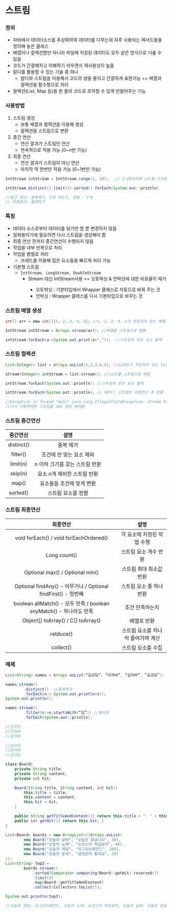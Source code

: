 # 스트림
### 정의
+ 자바에서 데이터소스를 추상화하여 데이터를 다루는데 자주 사용되는 메서드들을 정의해 놓은 클래스
+ 배열이나 컬렉션뿐만 아니라 파일에 저장된 데이터도 모두 같은 방식으로 다룰 수 있음
+ 코드가 간결해지고 이해하기 쉬우면서 재사용성이 높음
+ 람다를 활용할 수 있는 기술 중 하나
  + 람다와 스트림을 이용해서 코드의 양을 줄이고 간결하게 표현가능 == 배열과 컬렉션을 함수형으로 처리
+ 컬렉션(List, Map 등)을 한 줄의 코드로 조작할 수 있게 만들어주는 기능

### 사용방법
1. 스트림 생성
   + 보통 배열과 컬렉션을 이용해 생성
   + 컬렉션을 스트림으로 변환
2. 중간 연산
   + 연산 결과가 스트림인 연산
   + 연속적으로 적용 가능 (0~n번 가능)
3. 최종 연산
   + 연산 결과가 스트림이 아닌 연산
   + 마지막 딱 한번만 적용 가능 (0~1번만 가능)
```java
IntStream intStream = IntStream.range(1, 10);	// 1~10까지의 int형 스트림

intStream.distinct().limit(5).sorted().forEach(System.out::println)

//중간 연산: 중복제거, 5개 자르기, 정렬 - 3개
// 최종연산: 출력하기
```

### 특징
+ 데이터 소스로부터 데이터를 읽기만 할 뿐 변경하지 않음
+ 일회용이기에 필요하면 다시 스트림을 생성해야 함
+ 최종 연산 전까지 중간연산이 수행되지 않음
+ 작업을 내부 반복으로 처리
+ 작업을 병렬로 처리
  + 쓰레드를 이용해 많은 요소들을 빠르게 처리 가능
+ 기본형 스트림
  + `IntStream, LongStream, DoubleStream`
    + Stream<Integer> 대신 IntStream사용 == 오토박싱 & 언박싱에 대한 비효율이 제거
      + 오토박싱 : 기본타입에서 Wrapper 클래스로 자동으로 바꿔 주는 것 
      + 언박싱 : Wrapper 클래스를 다시 기본타입으로 바꾸는 것

### 스트림 배열 생성
```java
int[] arr = new int[]{1, 2, 3, 4, 5}; //1, 2, 3, 4, 5가 저장되어 있는 배열

IntStream intStream = Arrays.stream(arr); //배열을 스트림으로 변환

intStream.forEach(a->System.out.print(a+","));  //스트림의 모든 요소 출력
```

### 스트림 컬렉션
```java
List<Integer> list = Arrays.asList(1,2,3,4,5); //12345가 저장되어 있는 list

Stream<Integer> intStream = list.stream(); //list를 스트림으로 변환

intStream.forEach(System.out::println); //스트림의 모든 요소 출력

intStream.forEach(System.out::println); // 에러!! 스트림이 최종연산 후 닫힘

//Exception in thread "main" java.lang.IllegalStateException: stream has already been operated upon or closed
//다시 사용하려면 스트림을 새로 생성 해야함
```

### 스트림 중간연산
| 중간연산  |    설명     |
|:-----:|:------:|
| distinct() |   중복 제거    |
| filter() |  조건에 안 맞는 요소 제외  |
| limit(n) |    n 이하 크기를 갖는 스트림 반환    |
| skip(n) |   요소 n개 제외한 스트림 반환   |
| map() |   요소들을 조건에 맞게 변환   |
| sorted() |   스트림 요소를 정렬   |

### 스트림 최종연산
|                           최종연산                            |    설명     |
|:---------------------------------------------------------:|:------:|
|          void forEach() / void forEachOrdered()           |   각 요소에 지정된 작업 수행    |
|                       Long count()                        |  스트림 요소 개수 반환  |
|              Optional max() / Optional min()              |    스트림 최대 최소값 반환    |
|  Optional findAny() - 아무거나 / Optional findFirst() - 첫번째   |   스트림 요소 중 하나 반환   |
| boolean allMatch() - 모두 만족 / boolean snyMatch() - 하나라도 만족 |   조건 만족하는지   |
|            Object[] toArray() / C[] toArray()             |   배열로 반환   |
|            retduce()             |   스트림 요소를 하나씩 줄여가며 계산   |
|        collect()            |   스트림 요소를 수집   |

### 예제
```java
List<String> names = Arrays.asList(“김코딩”, “이자바”, “김자바”, “김코딩”);

names.stream()
        .distinct()  //중복제거
        .forEach(n-> System.out.println(n));
System.out.println();

names.stream()
        .filter(n->n.startsWith(“김”)) //필터링
        .forEach(System.out::println);

//김코딩
//이자바
//김자바

//김코딩
//김자바
//김코딩
```
```java
class Board{
    private String title;
    private String content;
    private int hit;

    Board(String title, String content, int hit){
        this.title = title;
        this.content = content;
        this.hit = hit;
    }

    public String getTitleAndContent(){ return this.title + ": " + this.content; }
    public int getHit(){ return this.hit; }
}

List<Board> boards = new ArrayList<>(Arrays.asList(
        new Board("오늘의 날씨", "오늘은 맑습니다", 30),
        new Board("오늘의 노래", "뉴진스의 하입보이", 40),
        new Board("오늘의 게임", "리그오브레전드", 100),
        new Board("오늘의 운세", "금전운이 좋네요", 20)
));
List<String> top3 =
        boards.stream()
            .sorted(Comparator.comparing(Board::getHit).reversed())
            .limit(3)
            .map(Board::getTitleAndContent)
            .collect(Collectors.toList());

System.out.println(top3);

//오늘의 게임: 리그오브레전드, 오늘의 노래: 뉴진스의 하입보이, 오늘의 날씨: 오늘은 맑습니다
```